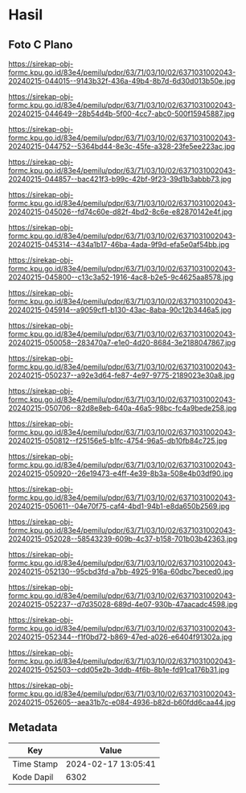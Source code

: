 # Hasil

## Foto C Plano

https://sirekap-obj-formc.kpu.go.id/83e4/pemilu/pdpr/63/71/03/10/02/6371031002043-20240215-044015--9143b32f-436a-49b4-8b7d-6d30d013b50e.jpg

https://sirekap-obj-formc.kpu.go.id/83e4/pemilu/pdpr/63/71/03/10/02/6371031002043-20240215-044649--28b54d4b-5f00-4cc7-abc0-500f15945887.jpg

https://sirekap-obj-formc.kpu.go.id/83e4/pemilu/pdpr/63/71/03/10/02/6371031002043-20240215-044752--5364bd44-8e3c-45fe-a328-23fe5ee223ac.jpg

https://sirekap-obj-formc.kpu.go.id/83e4/pemilu/pdpr/63/71/03/10/02/6371031002043-20240215-044857--bac421f3-b99c-42bf-9f23-39d1b3abbb73.jpg

https://sirekap-obj-formc.kpu.go.id/83e4/pemilu/pdpr/63/71/03/10/02/6371031002043-20240215-045026--fd74c60e-d82f-4bd2-8c6e-e82870142e4f.jpg

https://sirekap-obj-formc.kpu.go.id/83e4/pemilu/pdpr/63/71/03/10/02/6371031002043-20240215-045314--434a1b17-46ba-4ada-9f9d-efa5e0af54bb.jpg

https://sirekap-obj-formc.kpu.go.id/83e4/pemilu/pdpr/63/71/03/10/02/6371031002043-20240215-045800--c13c3a52-1916-4ac8-b2e5-9c4625aa8578.jpg

https://sirekap-obj-formc.kpu.go.id/83e4/pemilu/pdpr/63/71/03/10/02/6371031002043-20240215-045914--a9059cf1-b130-43ac-8aba-90c12b3446a5.jpg

https://sirekap-obj-formc.kpu.go.id/83e4/pemilu/pdpr/63/71/03/10/02/6371031002043-20240215-050058--283470a7-e1e0-4d20-8684-3e2188047867.jpg

https://sirekap-obj-formc.kpu.go.id/83e4/pemilu/pdpr/63/71/03/10/02/6371031002043-20240215-050237--a92e3d64-fe87-4e97-9775-2189023e30a8.jpg

https://sirekap-obj-formc.kpu.go.id/83e4/pemilu/pdpr/63/71/03/10/02/6371031002043-20240215-050706--82d8e8eb-640a-46a5-98bc-fc4a9bede258.jpg

https://sirekap-obj-formc.kpu.go.id/83e4/pemilu/pdpr/63/71/03/10/02/6371031002043-20240215-050812--f25156e5-b1fc-4754-96a5-db10fb84c725.jpg

https://sirekap-obj-formc.kpu.go.id/83e4/pemilu/pdpr/63/71/03/10/02/6371031002043-20240215-050920--26e19473-e4ff-4e39-8b3a-508e4b03df90.jpg

https://sirekap-obj-formc.kpu.go.id/83e4/pemilu/pdpr/63/71/03/10/02/6371031002043-20240215-050611--04e70f75-caf4-4bd1-94b1-e8da650b2569.jpg

https://sirekap-obj-formc.kpu.go.id/83e4/pemilu/pdpr/63/71/03/10/02/6371031002043-20240215-052028--58543239-609b-4c37-b158-701b03b42363.jpg

https://sirekap-obj-formc.kpu.go.id/83e4/pemilu/pdpr/63/71/03/10/02/6371031002043-20240215-052130--95cbd3fd-a7bb-4925-916a-60dbc7beced0.jpg

https://sirekap-obj-formc.kpu.go.id/83e4/pemilu/pdpr/63/71/03/10/02/6371031002043-20240215-052237--d7d35028-689d-4e07-930b-47aacadc4598.jpg

https://sirekap-obj-formc.kpu.go.id/83e4/pemilu/pdpr/63/71/03/10/02/6371031002043-20240215-052344--f1f0bd72-b869-47ed-a026-e6404f91302a.jpg

https://sirekap-obj-formc.kpu.go.id/83e4/pemilu/pdpr/63/71/03/10/02/6371031002043-20240215-052503--cdd05e2b-3ddb-4f6b-8b1e-fd91ca176b31.jpg

https://sirekap-obj-formc.kpu.go.id/83e4/pemilu/pdpr/63/71/03/10/02/6371031002043-20240215-052605--aea31b7c-e084-4936-b82d-b60fdd6caa44.jpg


## Metadata

| Key        | Value               |
| ---------- | ------------------- |
| Time Stamp | 2024-02-17 13:05:41 |
| Kode Dapil | 6302                |



